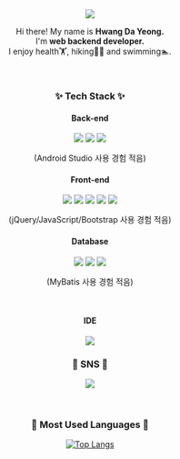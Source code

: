 <!--
**Dayeong-Hwang/Dayeong-Hwang** is a ✨ _special_ ✨ repository because its `README.md` (this file) appears on your GitHub profile.

Here are some ideas to get you started:

- 🔭 I’m currently working on ...
- 🌱 I’m currently learning ...
- 👯 I’m looking to collaborate on ...
- 🤔 I’m looking for help with ...
- 💬 Ask me about ...
- 📫 How to reach me: ...
- 😄 Pronouns: ... 
- ⚡ Fun fact: ...
-->
<div align="center">

  
<!-- 헤더 영역
![header](https://capsule-render.vercel.app/api?type=waving&color=auto&height=130&section=header) -->
<!--사용법 : https://github.com/kyechan99/capsule-render-->


<a href="mailto:hwangdayeong.web@gmail.com">
<img src="https://img.shields.io/badge/hwangdayeong.web@gmail.com-EA4335?style=flat-square&logo=Gmail&logoColor=white"/></a>




<p>
Hi there! My name is <b>Hwang Da Yeong.</b><br>
I'm <b>web backend developer.</b><br>
I enjoy health🏋️, hiking🧗‍♀️ and swimming🏊.
</p>
<br>

### ✨ Tech Stack ✨


<h4>Back-end</h4>
<p>
  <img src="https://img.shields.io/badge/Java-007396?style=flat-square&logo=Java&logoColor=white"/>
  <img src="https://img.shields.io/badge/Spring-6DB33F?style=flat-square&logo=Spring&logoColor=white"/>
  <img src="https://img.shields.io/badge/-C%23-0F2346?logo=Csharp&style=flat-square"/>
</p>
  
  <p>(Android Studio 사용 경험 적음)</p>

<h4>Front-end</h4>
<p>
  <img src="https://img.shields.io/badge/HTML5-E34F26?style=flat-square&logo=HTML5&logoColor=white"/>
  <img src="https://img.shields.io/badge/CSS3-F4842D?style=flat-square&logo=CSS3&logoColor=white"/>
  <img src="https://img.shields.io/badge/jQuery-0769AD?style=flat-square&logo=jQuery&logoColor=white"/>
  <img src="https://img.shields.io/badge/JavaScript-F7DF1E?style=flat-square&logo=JavaScript&logoColor=white"/>
  <img src="https://img.shields.io/badge/Bootstrap-7952B3?style=flat-square&logo=Bootstrap&logoColor=white"/>
</p>
    <p>(jQuery/JavaScript/Bootstrap 사용 경험 적음)</p>
  
<h4>Database</h4>
<p>
  <img src="https://img.shields.io/badge/MySQL-4479A1?style=flat-square&logo=MySQL&logoColor=white"/>
  <img src="https://img.shields.io/badge/Oracle-F80000?style=flat-square&logo=Oracle&logoColor=white"/>
  <img src="https://img.shields.io/badge/MyBatis-000000?style=flat-square&logo=MyBatis&logoColor=white"/>
</p>
    <p>(MyBatis 사용 경험 적음)</p>
<br>


<h4>IDE</h4>
<p>
  <img src="https://img.shields.io/badge/Android Studio-3DDC84?style=flat-square&logo=Android Studio&logoColor=white"/>
</p>

### 📩 SNS 📩

<a href="https://open.kakao.com/o/sTv4gKie"><img src="https://img.shields.io/badge/KakaoTalk-FFCD00?style=flat-square&logo=KakaoTalk&logoColor=black&link=#"/></a> 

<br>
  
### 📌 Most Used Languages 📌

[![Top Langs](https://github-readme-stats.vercel.app/api/top-langs/?username=Dayeong-Hwang&layout=compact)](https://github.com/Dayeong-Hwang/github-readme-stats)
<!--https://github.com/anuraghazra/github-readme-stats-->

  
<!-- 푸터영역
![footer](https://capsule-render.vercel.app/api?type=waving&color=auto&height=130&section=footer)
-->
</div>


